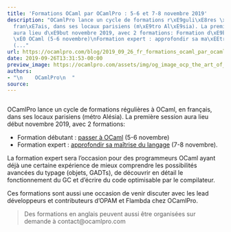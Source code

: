 ```yaml
---
title: 'Formations OCaml par OCamlPro : 5-6 et 7-8 novembre 2019'
description: "OCamlPro lance un cycle de formations r\xE9guli\xE8res \xE0 OCaml, en
  fran\xE7ais, dans ses locaux parisiens (m\xE9tro Al\xE9sia). La premi\xE8re session
  aura lieu d\xE9but novembre 2019, avec 2 formations: Formation d\xE9butant : passer
  \xE0 OCaml (5-6 novembre)\nFormation expert : approfondir sa ma\xEEtrise du langage
  (..."
url: https://ocamlpro.com/blog/2019_09_26_fr_formations_ocaml_par_ocamlpro_5_6_et_7_8_novembre_2019
date: 2019-09-26T13:31:53-00:00
preview_image: https://ocamlpro.com/assets/img/og_image_ocp_the_art_of_prog.png
authors:
- "\n    OCamlPro\n  "
source:
---
```


<p><img src="https://ocamlpro.com/blog/assets/img/trainings_2019.png" alt=""></p>
<p>OCamlPro lance un cycle de formations régulières à OCaml, en français, dans ses locaux parisiens (métro Alésia). La première session aura lieu début novembre 2019, avec 2 formations:</p>
<ul>
<li>Formation débutant : <a href="https://ocamlpro.com/formation-passer-a-ocaml/">passer à OCaml</a> (5-6 novembre)
</li>
<li>Formation expert : <a href="https://ocamlpro.com/formation-expert-ocaml/">approfondir sa maîtrise du langage</a> (7-8 novembre).
</li>
</ul>
<p>La formation expert sera l’occasion pour des programmeurs OCaml ayant
déjà une certaine expérience de mieux comprendre les possibilités
avancées du typage (objets, GADTs), de découvrir en détail le
fonctionnement du GC et d’écrire du code optimisable par le compilateur.</p>
<p>Ces formations sont aussi une occasion de venir discuter avec les
lead développeurs et contributeurs d’OPAM et Flambda chez OCamlPro.</p>
<blockquote>
<p>Des formations en anglais peuvent aussi être organisées sur demande à contact@ocamlpro.com</p>
</blockquote>

